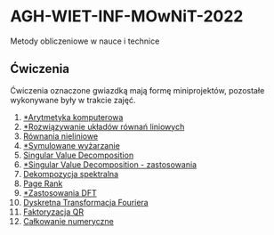 # AGH-WIET-INF-MOwNiT-2022
Metody obliczeniowe w nauce i technice

## Ćwiczenia
Ćwiczenia oznaczone gwiazdką mają formę miniprojektów, pozostałe wykonywane były w trakcie zajęć.
1. [*Arytmetyka komputerowa](1/1.ipynb)
2. [*Rozwiązywanie układów równań liniowych](2/2.ipynb)
3. [Równania nieliniowe](3/3.ipynb)
4. [*Symulowane wyżarzanie](4/4.ipynb)
5. [Singular Value Decomposition](5/5.ipynb)
6. [*Singular Value Decomposition - zastosowania](6)
7. [Dekompozycja spektralna](7/7.ipynb)
8. [Page Rank](8/8.ipynb)
9. [*Zastosowania DFT](9/9.ipynb)
10. [Dyskretna Transformacja Fouriera](10/10.ipynb)
11. [Faktoryzacja QR](11/11.ipynb)
12. [Całkowanie numeryczne](12/12.ipynb)
